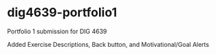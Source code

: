 # dig4639-portfolio1
Portfolio 1 submission for DIG 4639

Added Exercise Descriptions, Back button, and Motivational/Goal Alerts
